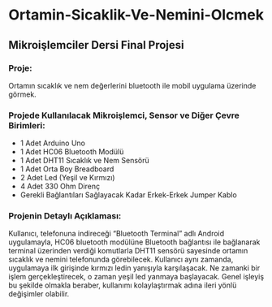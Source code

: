 # Ortamin-Sicaklik-Ve-Nemini-Olcmek
## Mikroişlemciler Dersi Final Projesi

### Proje:
Ortamın sıcaklık ve nem değerlerini bluetooth ile mobil uygulama üzerinde görmek.<br>
### Projede Kullanılacak Mikroişlemci, Sensor ve Diğer Çevre Birimleri:
- 1 Adet Arduino Uno
-	1 Adet HC06 Bluetooth Modülü
-	1 Adet DHT11 Sıcaklık ve Nem Sensörü
-	1 Adet Orta Boy Breadboard
-	2 Adet Led (Yeşil ve Kırmızı)
-	4 Adet 330 Ohm Direnç
-	Gerekli Bağlantıları Sağlayacak Kadar Erkek-Erkek Jumper Kablo

### Projenin Detaylı Açıklaması: 
Kullanıcı, telefonuna indireceği “Bluetooth Terminal” adlı Android uygulamayla, HC06 bluetooth modülüne Bluetooth bağlantısı ile bağlanarak terminal üzerinden verdiği komutlarla DHT11 sensörü sayesinde ortamın sıcaklık ve nemini telefonunda görebilecek. Kullanıcı aynı zamanda, uygulamaya ilk girişinde kırmızı ledin yanışıyla karşılaşacak. Ne zamanki bir işlem gerçekleştirecek, o zaman yeşil led yanmaya başlayacak. Genel işleyiş bu şekilde olmakla beraber, kullanımı kolaylaştırmak adına ileri yönlü değişimler olabilir.
